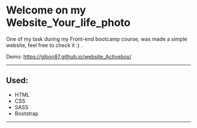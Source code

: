 # <h1>Welcome on my Website_Your_life_photo</h1>

<p>One of my task during my Front-end bootcamp course, was made a simple website, feel free to check it :) .</p>

Demo: https://gibon87.github.io/website_Activebox/

<hr>

<h2>Used:</h2>
<ul>
  <li>HTML</li>
  <li>CSS</li>
  <li>SASS</li>
  <li>Bootstrap</li>

</ul>

<hr>
